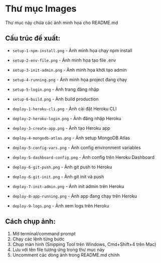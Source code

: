 # Thư mục Images

Thư mục này chứa các ảnh minh họa cho README.md

## Cấu trúc đề xuất:

- `setup-1-npm-install.png` - Ảnh minh họa chạy npm install
- `setup-2-env-file.png` - Ảnh minh họa tạo file .env
- `setup-3-init-admin.png` - Ảnh minh họa khởi tạo admin
- `setup-4-running.png` - Ảnh minh họa project đang chạy
- `setup-5-login.png` - Ảnh trang đăng nhập
- `setup-6-build.png` - Ảnh build production

- `deploy-1-heroku-cli.png` - Ảnh cài đặt Heroku CLI
- `deploy-2-heroku-login.png` - Ảnh đăng nhập Heroku
- `deploy-3-create-app.png` - Ảnh tạo Heroku app
- `deploy-4-mongodb-atlas.png` - Ảnh setup MongoDB Atlas
- `deploy-5-config-vars.png` - Ảnh config environment variables
- `deploy-5-dashboard-config.png` - Ảnh config trên Heroku Dashboard
- `deploy-6-git-push.png` - Ảnh git push to Heroku
- `deploy-6-git-init.png` - Ảnh git init và push
- `deploy-7-init-admin.png` - Ảnh init admin trên Heroku
- `deploy-8-app-running.png` - Ảnh app đang chạy trên Heroku
- `deploy-9-logs.png` - Ảnh xem logs trên Heroku

## Cách chụp ảnh:

1. Mở terminal/command prompt
2. Chạy các lệnh từng bước
3. Chụp màn hình (Snipping Tool trên Windows, Cmd+Shift+4 trên Mac)
4. Lưu với tên file tương ứng trong thư mục này
5. Uncomment các dòng ảnh trong README.md chính


